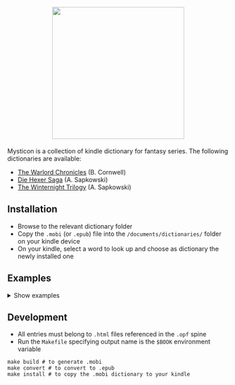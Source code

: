 <h1 align="center">
  <br>
  <img src="https://github.com/user-attachments/assets/1f3709cc-6eec-4a49-bf6b-8ae43ddf4fb7" width="300">
</h1>

Mysticon is a collection of kindle dictionary for fantasy series. The following dictionaries are available:

- [The Warlord Chronicles](/the_warlord_chronicles) (B. Cornwell)
- [Die Hexer Saga](/hexer) (A. Sapkowski)
- [The Winternight Trilogy](/winternight) (A. Sapkowski)

## Installation

- Browse to the relevant dictionary folder
- Copy the `.mobi` (or `.epub`) file into the `/documents/dictionaries/` folder on your kindle device
- On your kindle, select a word to look up and choose as dictionary the newly installed one

## Examples

<details>
  <summary>Show examples</summary>

<img width="400" src="https://github.com/user-attachments/assets/3eae7f53-cf7a-49ff-8f6c-c92cd1ba9d31">
<img width="400" src="https://github.com/user-attachments/assets/88a5e981-3075-4069-9fc2-4b29f2db410b">
</details>

## Development

- All entries must belong to `.html` files referenced in the `.opf` spine
- Run the `Makefile` specifying output name is the `$BOOK` environment variable

```make
make build # to generate .mobi
make convert # to convert to .epub
make install # to copy the .mobi dictionary to your kindle
```
